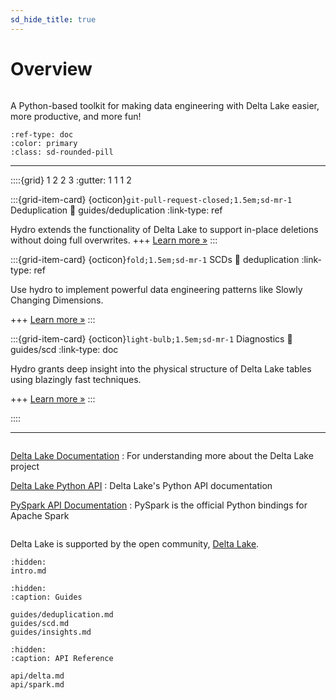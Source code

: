 ```yaml
---
sd_hide_title: true
---
```


# Overview

```{rubric} hydro - Delta Lake tooling
```

A Python-based toolkit for making data engineering with Delta Lake easier, more productive, and more fun!

```{button-ref} intro
:ref-type: doc
:color: primary
:class: sd-rounded-pill
```

---

::::{grid} 1 2 2 3
:gutter: 1 1 1 2

:::{grid-item-card} {octicon}`git-pull-request-closed;1.5em;sd-mr-1` Deduplication
:link: guides/deduplication
:link-type: ref

Hydro extends the functionality of Delta Lake to support in-place deletions without doing full overwrites.
+++
[Learn more »](guides/deduplication.md)
:::

:::{grid-item-card} {octicon}`fold;1.5em;sd-mr-1` SCDs
:link: deduplication
:link-type: ref

Use hydro to implement powerful data engineering patterns like Slowly Changing Dimensions.

+++
[Learn more »](guides/scd)
:::

:::{grid-item-card} {octicon}`light-bulb;1.5em;sd-mr-1` Diagnostics
:link: guides/scd
:link-type: doc

Hydro grants deep insight into the physical structure of Delta Lake tables using blazingly fast techniques.

+++
[Learn more »](guides/insights.md)
:::

::::

---

```{rubric} Additional resources
```
[Delta Lake Documentation](https://docs.delta.io/latest/index.html)
: For understanding more about the Delta Lake project

[Delta Lake Python API](https://docs.delta.io/latest/api/python/index.html)
: Delta Lake's Python API documentation


[PySpark API Documentation](https://spark.apache.org/docs/latest/api/python/reference/index.html)
: PySpark is the official Python bindings for Apache Spark

```{rubric} Acknowledgements
```

Delta Lake is supported by the open community, [Delta Lake](https://delta.io/community/).


```{toctree}
:hidden:
intro.md
```

```{toctree}
:hidden:
:caption: Guides

guides/deduplication.md
guides/scd.md
guides/insights.md
```

```{toctree}
:hidden:
:caption: API Reference

api/delta.md
api/spark.md
```

[pypi-link]: https://pypi.org/project/delta-hydro/
